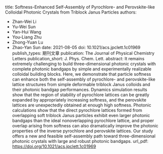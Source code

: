 title: Softness-Enhanced Self-Assembly of Pyrochlore- and Perovskite-like Colloidal Photonic Crystals from Triblock Janus Particles
authors:
- Zhan-Wei Li
- Yu-Wei Sun
- Yan-Hui Wang
- You-Liang Zhu
- Zhong-Yuan Lu
- Zhao-Yan Sun
date: 2021-08-05
doi: 10.1021/acs.jpclett.1c01969
publish_types: 期刊文章
publication: The Journal of Physical Chemistry Letters
publication_short: J. Phys. Chem. Lett.
abstract: It remains extremely challenging to build three-dimensional  photonic crystals with complete photonic bandgaps by simple and  experimentally realizable colloidal building blocks. Here, we  demonstrate that particle softness can enhance both the self-assembly of  pyrochlore- and perovskite-like lattice structures from simple  deformable triblock Janus colloids and their photonic bandgap  performances. Dynamics simulation results show that the region of  stability of pyrochlore lattices can be greatly expanded by  appropriately increasing softness, and the perovskite lattices are  unexpectedly obtained at enough high softness. Photonic calculations  show that the direct pyrochlore lattices formed from overlapping soft  triblock Janus particles exhibit even larger photonic bandgaps than the  ideal nonoverlapping pyrochlore lattice, and proper overlap arising from  softness can also dramatically improve the photonic properties of the  inverse pyrochlore and perovskite lattices. Our study offers a new and  feasible self-assembly path toward three-dimensional photonic crystals  with large and robust photonic bandgaps.
url_pdf: https://doi.org/10.1021/acs.jpclett.1c01969
